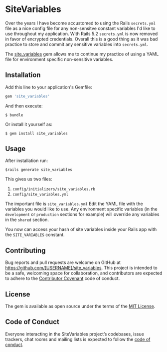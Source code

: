 # SiteVariables
Over the years I have become accustomed to using the Rails `secrets.yml` file as a nice config file for any non-sensitve constant variables I'd like to use throughout my application. With Rails 5.2 `secrets.yml` is now removed in favor of encrypted credentials. Overall this is a good thing as it was bad practice to store and commit any sensitive variables into `secrets.yml`. 

The [site_variables](https://rubygems.org/gems/site_variables) gem allows me to continue my practice of using a YAML file for environment specific non-sensitive variables.

## Installation

Add this line to your application's Gemfile:

```ruby
gem 'site_variables'
```

And then execute:

    $ bundle

Or install it yourself as:

    $ gem install site_variables

## Usage

After installation run:

    $rails generate site_variables
    
This gives us two files:

1. `config/initializers/site_variables.rb`
2. `config/site_variables.yml`

The important file is `site_variables.yml` 
Edit the YAML file with the variables you would like to use. Any environment specific variables (in the `development` or `production` sections for example) will override any variables in the `shared` section.

You now can access your hash of site variables inside your Rails app with the `SITE_VARIABLES` constant.

## Contributing

Bug reports and pull requests are welcome on GitHub at https://github.com/[USERNAME]/site_variables. This project is intended to be a safe, welcoming space for collaboration, and contributors are expected to adhere to the [Contributor Covenant](http://contributor-covenant.org) code of conduct.

## License

The gem is available as open source under the terms of the [MIT License](https://opensource.org/licenses/MIT).

## Code of Conduct

Everyone interacting in the SiteVariables project’s codebases, issue trackers, chat rooms and mailing lists is expected to follow the [code of conduct](https://github.com/[USERNAME]/site_variables/blob/master/CODE_OF_CONDUCT.md).
